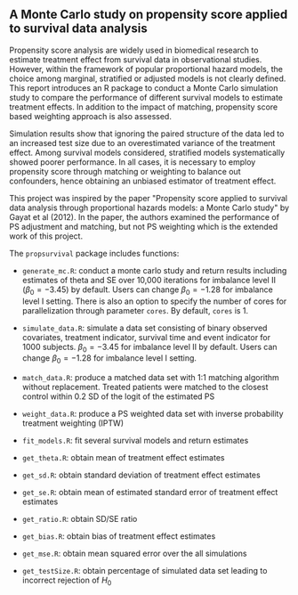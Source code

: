## A Monte Carlo study on propensity score applied to survival data analysis

  Propensity score analysis are widely used in biomedical research to estimate treatment effect from survival data in observational studies. However, within the framework of popular proportional hazard models, the choice among marginal, stratified or adjusted models is not clearly defined. This report introduces an R package to conduct a Monte Carlo simulation study to compare the performance of different survival models to estimate treatment effects. In addition to the impact of matching, propensity score based weighting approach is also assessed. 
  
  Simulation results show that ignoring the paired structure of the data led to an increased test size due to an overestimated variance of the treatment effect. Among survival models considered, stratified models systematically showed poorer performance. In all cases, it is necessary to employ propensity score through matching or weighting to balance out confounders, hence obtaining an unbiased estimator of treatment effect.

  This project was inspired by the paper "Propensity score applied to survival data analysis through proportional hazards models: a Monte Carlo study" by  Gayat et al (2012). In the paper, the authors examined the performance of PS adjustment and matching, but not PS weighting which is the extended work of this project. 
  
The `propsurvival` package includes functions:

* `generate_mc.R`: conduct a monte carlo study and return results including estimates of theta and SE over 10,000 iterations for imbalance level II ($\beta_0 = -3.45$) by default. Users can change $\beta_0 = -1.28$ for imbalance level I setting. There is also an option to specify the number of cores for parallelization through parameter `cores`. By default, `cores` is 1. 

* `simulate_data.R`: simulate a data set consisting of binary observed covariates, treatment indicator, survival time and event indicator for 1000 subjects. $\beta_0 = -3.45$ for imbalance level II by default. Users can change $\beta_0 = -1.28$ for imbalance level I setting.

* `match_data.R`: produce a matched data set with 1:1 matching algorithm without replacement. Treated patients were matched to the closest control within 0.2 SD of the logit of the estimated PS

* `weight_data.R`: produce a PS weighted data set with inverse probability treatment weighting (IPTW)

* `fit_models.R`: fit several survival models and return estimates

* `get_theta.R`: obtain mean of treatment effect estimates

* `get_sd.R`: obtain standard deviation of treatment effect estimates

* `get_se.R`: obtain mean of estimated standard error of treatment effect estimates 

* `get_ratio.R`: obtain SD/SE ratio

* `get_bias.R`: obtain bias of treatment effect estimates

* `get_mse.R`: obtain mean squared error over the all simulations

* `get_testSize.R`: obtain percentage of simulated data set leading to incorrect rejection of $H_0$
